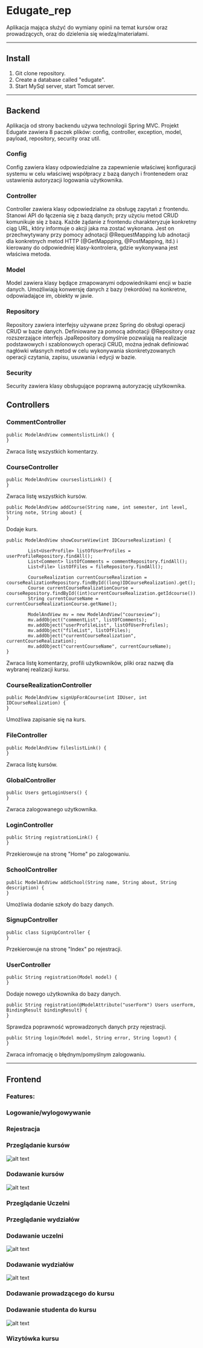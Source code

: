 # Edugate_rep

Aplikacja mająca służyć do wymiany opinii na temat kursów oraz prowadzących, oraz do dzielenia się wiedzą/materiałami.
___

## Install
1. Git clone repository.
2. Create a database called "edugate".
3. Start MySql server, start Tomcat server.
___

## Backend

Aplikacja od strony backendu używa technologii Spring MVC. Projekt Edugate zawiera 8 paczek plików: config, controller, exception, model, payload, repository, security oraz util.

### Config
Config zawiera klasy odpowiedzialne za zapewnienie właściwej konfiguracji systemu w celu właściwej współpracy z bazą danych i frontenedem oraz ustawienia autoryzacji logowania użytkownika.

### Controller
Controller zawiera klasy odpowiedzialne za obsługę zapytań z frontendu. Stanowi API do łączenia się z bazą danych; przy użyciu metod CRUD komunikuje się z bazą. Każde żądanie z frontendu charakteryzuje konkretny ciąg URL, który informuje o akcji jaka ma zostać wykonana. Jest on przechwytywany przy pomocy adnotacji @RequestMapping lub adnotacji dla konkretnych metod HTTP (@GetMappping, @PostMapping, itd.) i kierowany do odpowiedniej klasy-kontrolera, gdzie wykonywana jest właściwa metoda.

### Model
Model zawiera klasy będące zmapowanymi odpowiednikami encji w bazie danych. Umożliwiają konwersję danych z bazy (rekordów) na konkretne, odpowiadające im, obiekty w javie.

### Repository
Repository zawiera interfejsy używane przez Spring do obsługi operacji CRUD w bazie danych. Definiowane za pomocą adnotacji @Repository oraz rozszerzające interfejs JpaRepository domyślnie pozwalają na realizacje podstawowych i szablonowych operacji CRUD, można jednak definiować nagłówki własnych metod w celu wykonywania skonkretyzowanych operacji czytania, zapisu, usuwania i edycji w bazie.

### Security
Security zawiera klasy obsługujące poprawną autoryzację użytkownika.

## Controllers

### CommentController
```
public ModelAndView commentslistLink() {
}
```
Zwraca listę wszystkich komentarzy.

### CourseController
```
public ModelAndView courseslistLink() {
}
```
Zwraca listę wszystkich kursów.
	
```
public ModelAndView addCourse(String name, int semester, int level, String note, String about) {
}
```

Dodaje kurs.

```
public ModelAndView showCourseView(int IDCourseRealization) {

		List<UserProfile> listOfUserProfiles = userProfileRepository.findAll();
		List<Comment> listOfComments = commentRepository.findAll();
		List<File> listOfFiles = fileRepository.findAll();
		
		CourseRealization currentCourseRealization = courseRealizationRepository.findById((long)IDCourseRealization).get();
		Course currentCourseRealizationCourse = courseRepository.findById((int)currentCourseRealization.getIdcourse()).get();
		String currentCourseName = currentCourseRealizationCourse.getName();
		
		ModelAndView mv = new ModelAndView("courseview");
		mv.addObject("commentList", listOfComments);
		mv.addObject("userProfileList", listOfUserProfiles);
		mv.addObject("fileList", listOfFiles);
		mv.addObject("currentCourseRealization", currentCourseRealization);
		mv.addObject("currentCourseName", currentCourseName);
} 
```

Zwraca listę komentarzy, profili użytkowników, pliki oraz nazwę dla wybranej realizacji kursu.

### CourseRealizationController

```
public ModelAndView signUpForACourse(int IDUser, int IDCourseRealization) {
}
```

Umożliwa zapisanie się na kurs.

### FileController

```
public ModelAndView fileslistLink() {
}
```

Zwraca listę kursów.

### GlobalController

```
public Users getLoginUsers() {
}
```

Zwraca zalogowanego użytkownika.

### LoginController

```
public String registrationLink() {
}
```
Przekierowuje na stronę "Home" po zalogowaniu.

### SchoolController

```
public ModelAndView addSchool(String name, String about, String description) {
}
```

Umożliwia dodanie szkoły do bazy danych.

### SignupController

```
public class SignUpController {
}
```

Przekierowuje na stronę "Index" po rejestracji.

### UserController

```
public String registration(Model model) {
}
```

Dodaje nowego użytkownika do bazy danych.

```
public String registration(@ModelAttribute("userForm") Users userForm, BindingResult bindingResult) {
}
```

Sprawdza poprawność wprowadzonych danych przy rejestracji.

```
public String login(Model model, String error, String logout) {
}
```

Zwraca infromację o błędnym/pomyślnym zalogowaniu.

___

## Frontend

### Features:

### Logowanie/wylogowywanie
### Rejestracja
### Przeglądanie kursów
![alt text](https://i.ibb.co/bs17PGn/Przegladaj-Kursy.png)
### Dodawanie kursów
![alt text](https://i.ibb.co/6D4JQXv/Dodaj-Kurs.png)
### Przeglądanie Uczelni
### Przeglądanie wydziałów
### Dodawanie uczelni
![alt text](https://i.ibb.co/6tK8VMH/Dodaj-Szkole.png)
### Dodawanie wydziałów
![alt text](https://i.ibb.co/DRQ9BLC/Dodaj-Wydzial.png)
### Dodawanie prowadzącego do kursu
### Dodawanie studenta do kursu
![alt text](https://i.ibb.co/HX5zfKR/Zaprz-Na-Kurs.png)
### Wizytówka kursu




